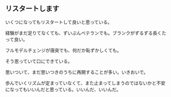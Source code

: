 ## リスタートします
いくつになってもリスタートして良いと思っている。

経験がまだ足りてなくても、ずいぶんベテランでも。ブランクがずるずる長くたって良い。

フルモデルチェンジが唐突でも、何だか恥ずかしくても。

そう思っていて口にできている。

思いついて、まだ思いつきのうちに再開することが多い。いきおいで。

歩んでいくリズムが定まっていなくて、また止まってしまうのではないかと不安になってもいいんだと思っている。いいんだ、いいんだ。